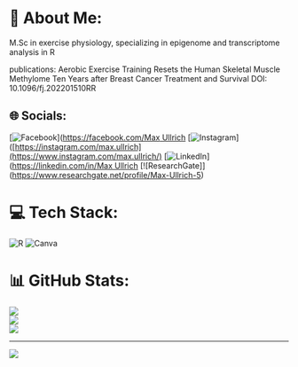 # 💫 About Me:
M.Sc in exercise physiology, specializing in epigenome and transcriptome analysis in R

publications:
Aerobic Exercise Training Resets the Human Skeletal Muscle Methylome Ten Years after Breast Cancer Treatment and Survival
DOI: 10.1096/fj.202201510RR




## 🌐 Socials:
[![Facebook](https://img.shields.io/badge/Facebook-%231877F2.svg?logo=Facebook&logoColor=white)]([https://facebook.com/Max Ullrich](https://www.facebook.com/max.ullrich.969/) [![Instagram](https://img.shields.io/badge/Instagram-%23E4405F.svg?logo=Instagram&logoColor=white)]([https://instagram.com/max.ullrich](https://www.instagram.com/max.ullrich/) [![LinkedIn](https://img.shields.io/badge/LinkedIn-%230077B5.svg?logo=linkedin&logoColor=white)]([https://linkedin.com/in/Max Ullrich](https://www.linkedin.com/in/max-ullrich-328bb2149/) [![ResearchGate]] (https://www.researchgate.net/profile/Max-Ullrich-5)

# 💻 Tech Stack:
![R](https://img.shields.io/badge/r-%23276DC3.svg?style=for-the-badge&logo=r&logoColor=white) 
![Canva](https://img.shields.io/badge/Canva-%2300C4CC.svg?style=for-the-badge&logo=Canva&logoColor=white)

# 📊 GitHub Stats:
![](https://github-readme-stats.vercel.app/api?username=maxull&theme=blue-green&hide_border=false&include_all_commits=false&count_private=false)<br/>
![](https://github-readme-streak-stats.herokuapp.com/?user=maxull&theme=blue-green&hide_border=false)<br/>
![](https://github-readme-stats.vercel.app/api/top-langs/?username=maxull&theme=blue-green&hide_border=false&include_all_commits=false&count_private=false&layout=compact)

---
[![](https://visitcount.itsvg.in/api?id=maxull&icon=0&color=0)](https://visitcount.itsvg.in)

<!-- Proudly created with GPRM ( https://gprm.itsvg.in ) -->
